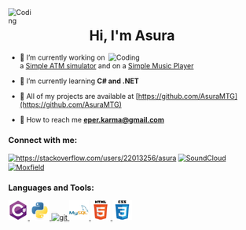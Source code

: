 <img align="left" alt="Coding" width="50" src="https://media.giphy.com/media/U6wAsueMLcnLCEP42C/giphy.gif">
<div align="Center"><h1>Hi, I'm Asura</h1></div>



<img align="right" alt="Coding" width="300" src="https://media.giphy.com/media/Iegqa1rqiOiAmG3zH1/giphy.gif">

- 🌌 I’m currently working on a [Simple ATM simulator](https://github.com/AsuraMTG/SimpleATM) and on a [Simple Music Player](https://github.com/AsuraMTG/simpleMusicPlayer)

- 🌌 I’m currently learning **C# and .NET**

- 🌌 All of my projects are available at [https://github.com/AsuraMTG](https://github.com/AsuraMTG)

- 🌌 How to reach me **eper.karma@gmail.com**
 

<h3 align="left">Connect with me:</h3>
<p align="left">

  <a href="https://stackoverflow.com/users/22013256/asuramtg" target="blank">
  <img align="center" src="https://raw.githubusercontent.com/rahuldkjain/github-profile-readme-generator/master/src/images/icons/Social/stack-overflow.svg" alt="https://stackoverflow.com/users/22013256/asura" height="30" width="40" /></a>
  
  <a href="https://soundcloud.com/asuratdg" target="blank">
  <img align="center" src="https://a-v2.sndcdn.com/assets/images/sc-icons/favicon-2cadd14bdb.ico" alt="SoundCloud" height="40" width="40" /></a>

 <a href="https://www.moxfield.com/users/AsuraMTG" target="blank">
  <img align="center" src="https://www.moxfield.com/favicon.png" alt="Moxfield" height="40" width="40" /></a>
</p>
<h3 align="left">Languages and Tools:</h3>
<p align="left"> 
  
  
  <a href="https://www.w3schools.com/cs/" target="_blank" rel="noreferrer">
    <img src="https://raw.githubusercontent.com/devicons/devicon/master/icons/csharp/csharp-original.svg" alt="csharp" width="40" height="40"/> </a> 
    
  <a href="https://www.python.org" target="_blank" rel="noreferrer">
    <img src="https://raw.githubusercontent.com/devicons/devicon/master/icons/python/python-original.svg" alt="python" width="40" height="40"/> </a> 
    
 
    
  <a href="https://git-scm.com/" target="_blank" rel="noreferrer"> 
    <img src="https://www.vectorlogo.zone/logos/git-scm/git-scm-icon.svg" alt="git" width="40" height="40"/> </a> 
<a href="https://www.mysql.com/" target="_blank" rel="noreferrer"> 
    <img src="https://raw.githubusercontent.com/devicons/devicon/master/icons/mysql/mysql-original-wordmark.svg" alt="mysql" width="40" height="40"/> </a> 
   <a href="https://www.w3.org/html/" target="_blank" rel="noreferrer">
    <img src="https://raw.githubusercontent.com/devicons/devicon/master/icons/html5/html5-original-wordmark.svg" alt="html5" width="40" height="40"/> </a> 
    
  <a href="https://www.w3schools.com/css/" target="_blank" rel="noreferrer">
    <img src="https://raw.githubusercontent.com/devicons/devicon/master/icons/css3/css3-original-wordmark.svg" alt="css3" width="40" height="40"/> </a> 
  
</p>
